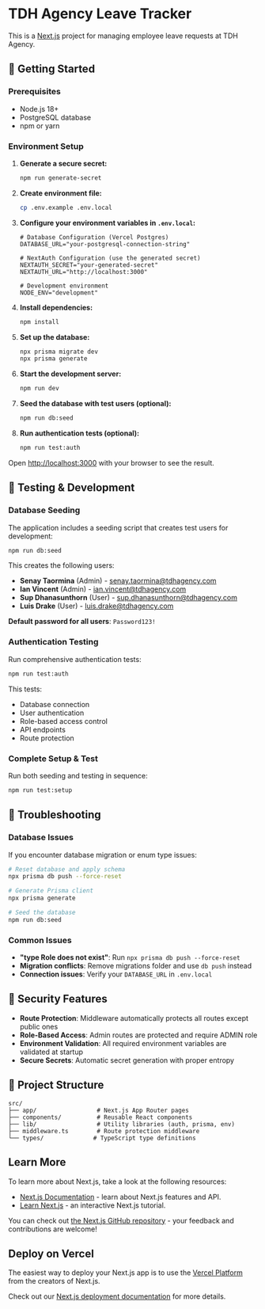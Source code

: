 # TDH Agency Leave Tracker

This is a [Next.js](https://nextjs.org) project for managing employee leave requests at TDH Agency.

## 🚀 Getting Started

### Prerequisites
- Node.js 18+ 
- PostgreSQL database
- npm or yarn

### Environment Setup

1. **Generate a secure secret:**
   ```bash
   npm run generate-secret
   ```

2. **Create environment file:**
   ```bash
   cp .env.example .env.local
   ```

3. **Configure your environment variables in `.env.local`:**
   ```env
   # Database Configuration (Vercel Postgres)
   DATABASE_URL="your-postgresql-connection-string"
   
   # NextAuth Configuration (use the generated secret)
   NEXTAUTH_SECRET="your-generated-secret"
   NEXTAUTH_URL="http://localhost:3000"
   
   # Development environment
   NODE_ENV="development"
   ```

4. **Install dependencies:**
   ```bash
   npm install
   ```

5. **Set up the database:**
   ```bash
   npx prisma migrate dev
   npx prisma generate
   ```

6. **Start the development server:**
   ```bash
   npm run dev
   ```

7. **Seed the database with test users (optional):**
   ```bash
   npm run db:seed
   ```

8. **Run authentication tests (optional):**
   ```bash
   npm run test:auth
   ```

Open [http://localhost:3000](http://localhost:3000) with your browser to see the result.

## 🧪 Testing & Development

### Database Seeding
The application includes a seeding script that creates test users for development:

```bash
npm run db:seed
```

This creates the following users:
- **Senay Taormina** (Admin) - senay.taormina@tdhagency.com
- **Ian Vincent** (Admin) - ian.vincent@tdhagency.com  
- **Sup Dhanasunthorn** (User) - sup.dhanasunthorn@tdhagency.com
- **Luis Drake** (User) - luis.drake@tdhagency.com

**Default password for all users**: `Password123!`

### Authentication Testing
Run comprehensive authentication tests:

```bash
npm run test:auth
```

This tests:
- Database connection
- User authentication
- Role-based access control
- API endpoints
- Route protection

### Complete Setup & Test
Run both seeding and testing in sequence:

```bash
npm run test:setup
```

## 🔧 Troubleshooting

### Database Issues
If you encounter database migration or enum type issues:

```bash
# Reset database and apply schema
npx prisma db push --force-reset

# Generate Prisma client
npx prisma generate

# Seed the database
npm run db:seed
```

### Common Issues
- **"type Role does not exist"**: Run `npx prisma db push --force-reset`
- **Migration conflicts**: Remove migrations folder and use `db push` instead
- **Connection issues**: Verify your `DATABASE_URL` in `.env.local`

## 🔐 Security Features

- **Route Protection**: Middleware automatically protects all routes except public ones
- **Role-Based Access**: Admin routes are protected and require ADMIN role
- **Environment Validation**: All required environment variables are validated at startup
- **Secure Secrets**: Automatic secret generation with proper entropy

## 📁 Project Structure

```
src/
├── app/                 # Next.js App Router pages
├── components/          # Reusable React components
├── lib/                 # Utility libraries (auth, prisma, env)
├── middleware.ts        # Route protection middleware
└── types/              # TypeScript type definitions
```

## Learn More

To learn more about Next.js, take a look at the following resources:

- [Next.js Documentation](https://nextjs.org/docs) - learn about Next.js features and API.
- [Learn Next.js](https://nextjs.org/learn) - an interactive Next.js tutorial.

You can check out [the Next.js GitHub repository](https://github.com/vercel/next.js) - your feedback and contributions are welcome!

## Deploy on Vercel

The easiest way to deploy your Next.js app is to use the [Vercel Platform](https://vercel.com/new?utm_medium=default-template&filter=next.js&utm_source=create-next-app&utm_campaign=create-next-app-readme) from the creators of Next.js.

Check out our [Next.js deployment documentation](https://nextjs.org/docs/app/building-your-application/deploying) for more details.
